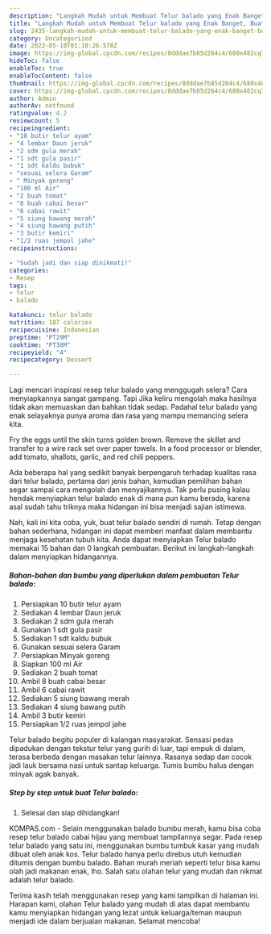 ```yaml
---
description: "Langkah Mudah untuk Membuat Telur balado yang Enak Banget, Buat Buka Puasa Enak"
title: "Langkah Mudah untuk Membuat Telur balado yang Enak Banget, Buat Buka Puasa Enak"
slug: 2435-langkah-mudah-untuk-membuat-telur-balado-yang-enak-banget-buat-buka-puasa-enak
category: Uncategorized
date: 2022-05-10T01:10:26.578Z
image: https://img-global.cpcdn.com/recipes/8dddae7b85d264c4/680x482cq70/telur-balado-foto-resep-utama.jpg
hideToc: false
enableToc: true
enableTocContent: false
thumbnail: https://img-global.cpcdn.com/recipes/8dddae7b85d264c4/680x482cq70/telur-balado-foto-resep-utama.jpg
cover: https://img-global.cpcdn.com/recipes/8dddae7b85d264c4/680x482cq70/telur-balado-foto-resep-utama.jpg
author: Admin
authorAv: notfound
ratingvalue: 4.2
reviewcount: 5
recipeingredient:
- "10 butir telur ayam"
- "4 lembar Daun jeruk"
- "2 sdm gula merah"
- "1 sdt gula pasir"
- "1 sdt kaldu bubuk"
- "sesuai selera Garam"
- " Minyak goreng"
- "100 ml Air"
- "2 buah tomat"
- "8 buah cabai besar"
- "6 cabai rawit"
- "5 siung bawang merah"
- "4 siung bawang putih"
- "3 butir kemiri"
- "1/2 ruas jempol jahe"
recipeinstructions:

- "Sudah jadi dan siap dinikmati!"
categories:
- Resep
tags:
- telur
- balado

katakunci: telur balado 
nutrition: 187 calories
recipecuisine: Indonesian
preptime: "PT29M"
cooktime: "PT38M"
recipeyield: "4"
recipecategory: Dessert

---
```



Lagi mencari inspirasi resep telur balado yang menggugah selera? Cara menyiapkannya sangat gampang. Tapi Jika keliru mengolah maka hasilnya tidak akan memuaskan dan bahkan tidak sedap. Padahal telur balado yang enak selayaknya punya aroma dan rasa yang mampu memancing selera kita.


Fry the eggs until the skin turns golden brown. Remove the skillet and transfer to a wire rack set over paper towels. In a food processor or blender, add tomato, shallots, garlic, and red chili peppers.

Ada beberapa hal yang sedikit banyak berpengaruh terhadap kualitas rasa dari telur balado, pertama dari jenis bahan, kemudian pemilihan bahan segar sampai cara mengolah dan menyajikannya. Tak perlu pusing kalau hendak menyiapkan telur balado enak di mana pun kamu berada, karena asal sudah tahu triknya maka hidangan ini bisa menjadi sajian istimewa.


Nah, kali ini kita coba, yuk, buat telur balado sendiri di rumah. Tetap dengan bahan sederhana, hidangan ini dapat memberi manfaat dalam membantu menjaga kesehatan tubuh kita. Anda dapat menyiapkan Telur balado memakai 15 bahan dan 0 langkah pembuatan. Berikut ini langkah-langkah dalam menyiapkan hidangannya.

<!--inarticleads1-->

##### Bahan-bahan dan bumbu yang diperlukan dalam pembuatan Telur balado:

1. Persiapkan 10 butir telur ayam
1. Sediakan 4 lembar Daun jeruk
1. Sediakan 2 sdm gula merah
1. Gunakan 1 sdt gula pasir
1. Sediakan 1 sdt kaldu bubuk
1. Gunakan sesuai selera Garam
1. Persiapkan  Minyak goreng
1. Siapkan 100 ml Air
1. Sediakan 2 buah tomat
1. Ambil 8 buah cabai besar
1. Ambil 6 cabai rawit
1. Sediakan 5 siung bawang merah
1. Sediakan 4 siung bawang putih
1. Ambil 3 butir kemiri
1. Persiapkan 1/2 ruas jempol jahe


Telur balado begitu populer di kalangan masyarakat. Sensasi pedas dipadukan dengan tekstur telur yang gurih di luar, tapi empuk di dalam, terasa berbeda dengan masakan telur lainnya. Rasanya sedap dan cocok jadi lauk bersama nasi untuk santap keluarga. Tumis bumbu halus dengan minyak agak banyak. 

<!--inarticleads2-->

##### Step by step untuk buat Telur balado:


1. Selesai dan siap dihidangkan!

KOMPAS.com - Selain menggunakan balado bumbu merah, kamu bisa coba resep telur balado cabai hijau yang membuat tampilannya segar. Pada resep telur balado yang satu ini, menggunakan bumbu tumbuk kasar yang mudah dibuat oleh anak kos. Telur balado hanya perlu direbus utuh kemudian ditumis dengan bumbu balado. Bahan murah meriah seperti telur bisa kamu olah jadi makanan enak, lho. Salah satu olahan telur yang mudah dan nikmat adalah telur balado. 

Terima kasih telah menggunakan resep yang kami tampilkan di halaman ini. Harapan kami, olahan Telur balado yang mudah di atas dapat membantu kamu menyiapkan hidangan yang lezat untuk keluarga/teman maupun menjadi ide dalam berjualan makanan. Selamat mencoba!
